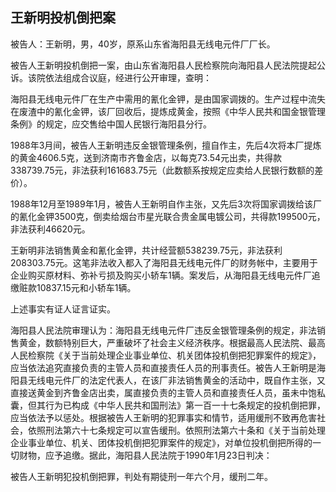 ## 王新明投机倒把案

被告人：王新明，男，40岁，原系山东省海阳县无线电元件厂厂长。

被告人王新明投机倒把一案，由山东省海阳县人民检察院向海阳县人民法院提起公诉。该院依法组成合议庭，经进行公开审理，查明：

海阳县无线电元件厂在生产中需用的氰化金钾，是由国家调拨的。生产过程中流失在废渣中的氰化金钾，该厂回收后，提炼成黄金，按照《中华人民共和国金银管理条例》的规定，应交售给中国人民银行海阳县分行。

1988年3月间，被告人王新明违反金银管理条例，擅自作主，先后4次将本厂提炼的黄金4606.5克，送到济南市齐鲁金店，以每克73.54元出卖，共得款338739.75元，非法获利161683.75元（此数额系按规定应卖给人民银行数额的差价）。

1988年12月至1989年1月，被告人王新明自作主张，又先后3次将国家调拨给该厂的氰化金钾3500克，倒卖给烟台市星光联合贵金属电镀公司，共得款199500元，非法获利46620元。

王新明非法销售黄金和氰化金钾，共计经营额538239.75元，非法获利208303.75元。这笔非法收入都入了海阳县无线电元件厂的财务帐中，主要用于企业购买原材料、弥补亏损及购买小轿车1辆。案发后，从海阳县无线电元件厂追缴赃款10837.15元和小轿车1辆。

上述事实有证人证言证实。

海阳县人民法院审理认为：海阳县无线电元件厂违反金银管理条例的规定，非法销售黄金，数额特别巨大，严重破坏了社会主义经济秩序。根据最高人民法院、最高人民检察院《关于当前处理企业事业单位、机关团体投机倒把犯罪案件的规定》，应当依法追究直接负责的主管人员和直接责任人员的刑事责任。被告人王新明是海阳县无线电元件厂的法定代表人，在该厂非法销售黄金的活动中，既自作主张，又直接送黄金到齐鲁金店出卖，属直接负责的主管人员和直接责任人员，虽未中饱私囊，但其行为已构成《中华人民共和国刑法》第一百一十七条规定的投机倒把罪，应当依法予以惩处。根据被告人王新明的犯罪事实和情节，适用缓刑不致再危害社会，依照刑法第六十七条规定可以宣告缓刑。依照刑法第六十条和《关于当前处理企业事业单位、机关、团体投机倒把犯罪案件的规定》，对单位投机倒把所得的一切财物，应予追缴。据此，海阳县人民法院于1990年1月23日判决：

被告人王新明犯投机倒把罪，判处有期徒刑一年六个月，缓刑二年。

